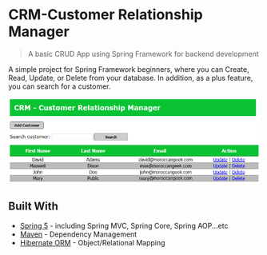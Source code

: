 # CRM-Customer Relationship Manager
> A basic CRUD App using Spring Framework for backend development

A simple project for Spring Framework beginners, where you can Create, Read, Update, or Delete from your database. In addition, as a plus feature, you can search for a customer.

![](index.png)

## Built With

* [Spring 5](https://spring.io/projects/spring-framework) - including Spring MVC, Spring Core, Spring AOP...etc
* [Maven](https://maven.apache.org/) - Dependency Management
* [Hibernate ORM](http://hibernate.org/orm/) - Object/Relational Mapping
